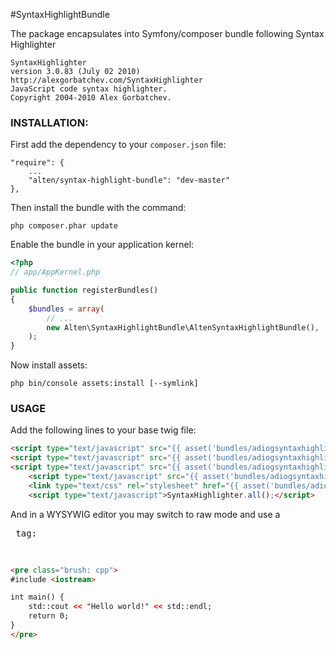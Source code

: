 #SyntaxHighlightBundle

The package encapsulates into Symfony/composer bundle following Syntax Highlighter

    SyntaxHighlighter 
    version 3.0.83 (July 02 2010)
    http://alexgorbatchev.com/SyntaxHighlighter
    JavaScript code syntax highlighter.
    Copyright 2004-2010 Alex Gorbatchev.

### **INSTALLATION**:

First add the dependency to your `composer.json` file:

    "require": {
        ...
        "alten/syntax-highlight-bundle": "dev-master"
    },

Then install the bundle with the command:

    php composer.phar update

Enable the bundle in your application kernel:

``` php
<?php
// app/AppKernel.php

public function registerBundles()
{
    $bundles = array(
        // ...
        new Alten\SyntaxHighlightBundle\AltenSyntaxHighlightBundle(),
    );
}
```

Now install assets:

    php bin/console assets:install [--symlink]

### **USAGE**

Add the following lines to your base twig file:
``` html
<script type="text/javascript" src="{{ asset('bundles/adiogsyntaxhighlight/js/scripts/shCore.js') }}"></script>
<script type="text/javascript" src="{{ asset('bundles/adiogsyntaxhighlight/js/scripts/shAutoloader.js') }}"></script>
<script type="text/javascript" src="{{ asset('bundles/adiogsyntaxhighlight/js/scripts/shBrushJScript.js') }}"></script>
	<script type="text/javascript" src="{{ asset('bundles/adiogsyntaxhighlight/js/scripts/shBrushCpp.js') }}"></script>
	<link type="text/css" rel="stylesheet" href="{{ asset('bundles/adiogsyntaxhighlight/css/styles/shCoreDefault.css') }}"/>
	<script type="text/javascript">SyntaxHighlighter.all();</script>
```

And in a WYSYWIG editor you may switch to raw mode and use a <pre class="brush: cpp"> tag:
``` html
<pre class="brush: cpp">
#include <iostream>

int main() {
	std::cout << "Hello world!" << std::endl;
	return 0;
}
</pre>
```

